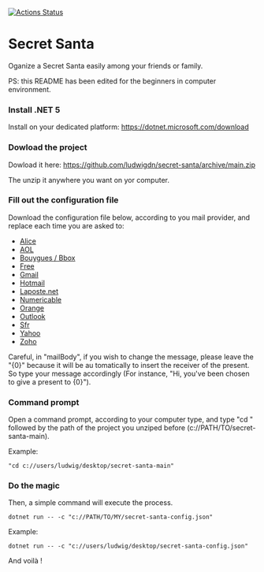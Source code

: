[![Actions Status](https://github.com/ludwigdn/secret-santa/workflows/.NET%20Core/badge.svg)](https://github.com/ludwigdn/secret-santa/actions)

# Secret Santa

Oganize a Secret Santa easily among your friends or family.

PS: this README has been edited for the beginners in computer environment.

### Install .NET 5

Install on your dedicated platform: https://dotnet.microsoft.com/download

### Dowload the project

Dowload it here: https://github.com/ludwigdn/secret-santa/archive/main.zip

The unzip it anywhere you want on yor computer.

### Fill out the configuration file

Download the configuration file below, according to you mail provider, and replace each time you are asked to:

- [Alice](https://raw.githubusercontent.com/ludwigdn/secret-santa/main/README/configs/alice/config_en.json)
- [AOL](https://raw.githubusercontent.com/ludwigdn/secret-santa/main/README/configs/aol/config_en.json)
- [Bouygues / Bbox](https://raw.githubusercontent.com/ludwigdn/secret-santa/main/README/configs/bouygues/config_en.json)
- [Free](https://raw.githubusercontent.com/ludwigdn/secret-santa/main/README/configs/free/config_en.json)
- [Gmail](https://raw.githubusercontent.com/ludwigdn/secret-santa/main/README/configs/gmail/config_en.json)
- [Hotmail](https://raw.githubusercontent.com/ludwigdn/secret-santa/main/README/configs/hotmail/config_en.json)
- [Laposte.net](https://raw.githubusercontent.com/ludwigdn/secret-santa/main/README/configs/laposte/config_en.json)
- [Numericable](https://raw.githubusercontent.com/ludwigdn/secret-santa/main/README/configs/numericable/config_en.json)
- [Orange](https://raw.githubusercontent.com/ludwigdn/secret-santa/main/README/configs/orange/config_en.json)
- [Outlook](https://raw.githubusercontent.com/ludwigdn/secret-santa/main/README/configs/outlook/config_en.json)
- [Sfr](https://raw.githubusercontent.com/ludwigdn/secret-santa/main/README/configs/sfr/config_en.json)
- [Yahoo](https://raw.githubusercontent.com/ludwigdn/secret-santa/main/README/configs/yahoo/config_en.json)
- [Zoho](https://raw.githubusercontent.com/ludwigdn/secret-santa/main/README/configs/zoho/config_en.json)

Careful, in "mailBody", if you wish to change the message, please leave the "{0}" because it will be au tomatically to insert the receiver of the present. So type your message accordingly (For instance, "Hi, you've been chosen to give a present to {0}").

### Command prompt

Open a command prompt, according to your computer type, and type "cd " followed by the path of the project you unziped before (c://PATH/TO/secret-santa-main).

Example: 
```
"cd c://users/ludwig/desktop/secret-santa-main"
```

### Do the magic

Then, a simple command will execute the process.

```
dotnet run -- -c "c://PATH/TO/MY/secret-santa-config.json"
```

Example:
```
dotnet run -- -c "c://users/ludwig/desktop/secret-santa-config.json"
```

And voilà !
